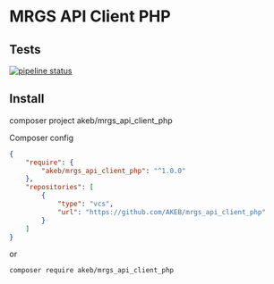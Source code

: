 # MRGS API Client PHP

## Tests

[![pipeline status](https://gitlab.pvt/gapa/mrgs/mrgs_api_client/badges/master/pipeline.svg)](https://gitlab.pvt/gapa/mrgs/mrgs_api_client/-/commits/master)

## Install

composer project akeb/mrgs_api_client_php

Composer config

```json
{
    "require": {
        "akeb/mrgs_api_client_php": "^1.0.0"
    },
    "repositories": [
        {
            "type": "vcs",
            "url": "https://github.com/AKEB/mrgs_api_client_php"
        }
    ]
}
```

or

```bash
composer require akeb/mrgs_api_client_php
```
